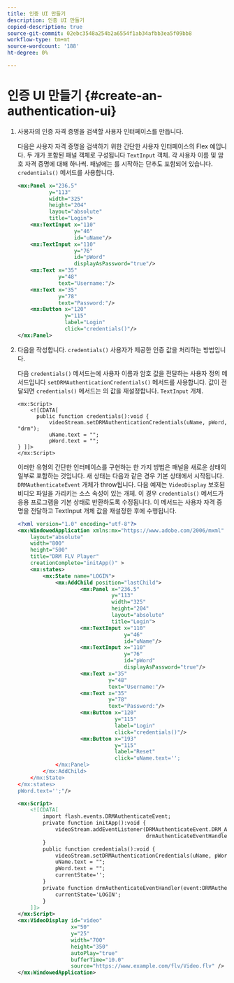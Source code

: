 ```yaml
---
title: 인증 UI 만들기
description: 인증 UI 만들기
copied-description: true
source-git-commit: 02ebc3548a254b2a6554f1ab34afbb3ea5f09bb8
workflow-type: tm+mt
source-wordcount: '188'
ht-degree: 0%

---
```


# 인증 UI 만들기 {#create-an-authentication-ui}

1. 사용자의 인증 자격 증명을 검색할 사용자 인터페이스를 만듭니다.

   다음은 사용자 자격 증명을 검색하기 위한 간단한 사용자 인터페이스의 Flex 예입니다. 두 개가 포함된 패널 객체로 구성됩니다 `TextInput` 객체. 각 사용자 이름 및 암호 자격 증명에 대해 하나씩. 패널에는 를 시작하는 단추도 포함되어 있습니다. `credentials()` 메서드를 사용합니다.

   ```xml
   <mx:Panel x="236.5"  
             y="113"  
             width="325"  
             height="204"  
             layout="absolute"  
             title="Login">  
       <mx:TextInput x="110"  
                     y="46"  
                     id="uName"/>  
       <mx:TextInput x="110"  
                     y="76"  
                     id="pWord"  
                     displayAsPassword="true"/>  
       <mx:Text x="35"  
                y="48"  
                text="Username:"/>  
       <mx:Text x="35"  
                y="78"  
                text="Password:"/>  
       <mx:Button x="120"  
                  y="115"  
                  label="Login"  
                  click="credentials()"/>  
   </mx:Panel>  
   ```

1. 다음을 작성합니다. `credentials()` 사용자가 제공한 인증 값을 처리하는 방법입니다.

   다음 `credentials()` 메서드는에 사용자 이름과 암호 값을 전달하는 사용자 정의 메서드입니다 `setDRMAuthenticationCredentials()` 메서드를 사용합니다. 값이 전달되면 `credentials()` 메서드는 의 값을 재설정합니다. `TextInput` 개체.

   ```
   <mx:Script> 
       <![CDATA[ 
         public function credentials():void { 
             videoStream.setDRMAuthenticationCredentials(uName, pWord, "drm"); 
             uName.text = ""; 
             pWord.text = ""; 
   } ]]> 
   </mx:Script> 
   ```

   이러한 유형의 간단한 인터페이스를 구현하는 한 가지 방법은 패널을 새로운 상태의 일부로 포함하는 것입니다. 새 상태는 다음과 같은 경우 기본 상태에서 시작됩니다. `DRMAuthenticateEvent` 개체가 throw됩니다. 다음 예제는 `VideoDisplay` 보호된 비디오 파일을 가리키는 소스 속성이 있는 개체. 이 경우 `credentials()` 메서드가 응용 프로그램을 기본 상태로 반환하도록 수정됩니다. 이 메서드는 사용자 자격 증명을 전달하고 TextInput 개체 값을 재설정한 후에 수행됩니다.

   ```xml
   <?xml version="1.0" encoding="utf-8"?> 
   <mx:WindowedApplication xmlns:mx="https://www.adobe.com/2006/mxml" 
       layout="absolute" 
       width="800" 
       height="500" 
       title="DRM FLV Player" 
       creationComplete="initApp()" > 
       <mx:states> 
           <mx:State name="LOGIN"> 
               <mx:AddChild position="lastChild"> 
                       <mx:Panel x="236.5"  
                                 y="113"  
                                 width="325"  
                                 height="204"  
                                 layout="absolute"  
                                 title="Login"> 
                       <mx:TextInput x="110"  
                                     y="46"  
                                     id="uName"/> 
                       <mx:TextInput x="110"  
                                     y="76"  
                                     id="pWord"  
                                     displayAsPassword="true"/> 
                       <mx:Text x="35"  
                                y="48"  
                                text="Username:"/> 
                       <mx:Text x="35"  
                                y="78"  
                                text="Password:"/> 
                       <mx:Button x="120"  
                                  y="115"  
                                  label="Login"  
                                  click="credentials()"/> 
                       <mx:Button x="193"  
                                  y="115"  
                                  label="Reset"  
                                  click="uName.text=''; 
               </mx:Panel> 
           </mx:AddChild> 
       </mx:State> 
   </mx:states> 
   pWord.text='';"/> 
   
   <mx:Script> 
       <![CDATA[ 
           import flash.events.DRMAuthenticateEvent; 
           private function initApp():void { 
               videoStream.addEventListener(DRMAuthenticateEvent.DRM_AUTHENTICATE, 
                                            drmAuthenticateEventHandler); 
           } 
           public function credentials():void { 
               videoStream.setDRMAuthenticationCredentials(uName, pWord, "drm"); 
               uName.text = ""; 
               pWord.text = ""; 
               currentState=''; 
           } 
           private function drmAuthenticateEventHandler(event:DRMAuthenticateEvent):void { 
               currentState='LOGIN'; 
           } 
       ]]> 
   </mx:Script> 
   <mx:VideoDisplay id="video"  
                    x="50"  
                    y="25"  
                    width="700"  
                    height="350" 
                    autoPlay="true" 
                    bufferTime="10.0" 
                    source="https://www.example.com/flv/Video.flv" /> 
   </mx:WindowedApplication> 
   ```
